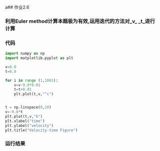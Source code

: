 a## 作业2.6
### 利用Euler method计算本题极为有效,运用迭代的方法对_v_ _t_进行计算

### 代码
```python
import numpy as np
import matplotlib.pyplot as plt    

v=0.0
t=0.0

for i in range (1,1001):
    v=v-9.8*0.01
    t=t+0.01                     
    plt.plot(t,v,"^c")            


t = np.linspace(0,10)
v=-9.8*t
plt.plot(t,v,"k")                  
plt.xlabel("time")             
plt.ylabel("velocity")      
plt.title("Velocity-time Figure")
```

### 运行结果
